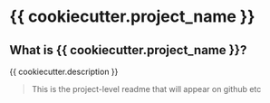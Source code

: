 # {{ cookiecutter.project_name }}

## What is {{ cookiecutter.project_name }}?

{{ cookiecutter.description }}

> This is the project-level readme that will appear on github etc